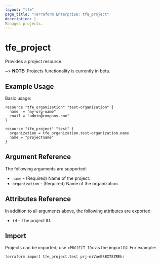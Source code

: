 ```yaml
---
layout: "tfe"
page_title: "Terraform Enterprise: tfe_project"
description: |-
Manages projects.
---
```


# tfe_project

Provides a project resource.

~> **NOTE:** Projects functionality is currently in beta.

## Example Usage

Basic usage:

```hcl
resource "tfe_organization" "test-organization" {
  name  = "my-org-name"
  email = "admin@company.com"
}

resource "tfe_project" "test" {
  organization = tfe_organization.test-organization.name
  name = "projectname"
}
```

## Argument Reference

The following arguments are supported:

* `name` - (Required) Name of the project.
* `organization` - (Required) Name of the organization.

## Attributes Reference

In addition to all arguments above, the following attributes are exported:

* `id` - The project ID.

## Import

Projects can be imported; use `<PROJECT ID>` as the import ID. For example:

```shell
terraform import tfe_project.test prj-niVoeESBXT8ZREhr
```
